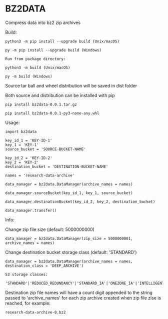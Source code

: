 
# BZ2DATA

Compress data into bz2 zip archives


Build:

	python3 -m pip install --upgrade build (Unix/macOS)
	
    py -m pip install --upgrade build (Windows)

    Run from package directory:
    
    python3 -m build (Unix/macOS)
	
    py -m build (Windows)

Source tar ball and wheel distribution will be saved in dist folder

Both source and distribution can be installed with pip

	pip install bz2data-0.0.1.tar.gz	

	pip install bz2data-0.0.1-py3-none-any.whl


Usage:

    import bz2data

    key_id_1 = 'KEY-ID-1'
    key_1 = 'KEY-1'
    source_bucket = 'SOURCE-BUCKET-NAME'

    key_id_2 = 'KEY-ID-2'
    key_2 = 'KEY-2'
    destination_bucket = 'DESTINATION-BUCKET-NAME'
    
    names = 'research-data-archive'

    data_manager = bz2data.DataManager(archive_names = names)
    
    data_manager.sourceBucket(key_id_1, key_1, source_bucket)

    data_manager.destinationBucket(key_id_2, key_2, destination_bucket)

    data_manager.transfer()


Info:

Change zip file size (default: 5000000000)

    data_manager = bz2data.DataManager(zip_size = 5000000001, archive_names = names)

Change destination bucket storage class (default: 'STANDARD')

    data_manager = bz2data.DataManager(archive_names = names, destination_class = 'DEEP_ARCHIVE')

    S3 storage classes:

    'STANDARD'|'REDUCED_REDUNDANCY'|'STANDARD_IA'|'ONEZONE_IA'|'INTELLIGENT_TIERING'|'GLACIER'|'DEEP_ARCHIVE'|'OUTPOSTS'|'GLACIER_IR'|'SNOW'|'EXPRESS_ONEZONE'
 
Destination zip file names will have a count digit appended to the 
string passed to 'archive_names' for each zip archive created when 
zip file zise is reached, for example:

    research-data-archive-0.bz2

